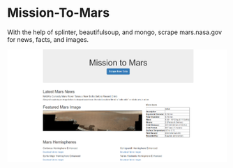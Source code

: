 # Mission-To-Mars
With the help of splinter, beautifulsoup, and mongo, scrape mars.nasa.gov for news, facts, and images.

![Desktop View](https://github.com/edyeh1991/Mission-To-Mars/blob/master/templates/Resources/Desktop%20View.PNG)
